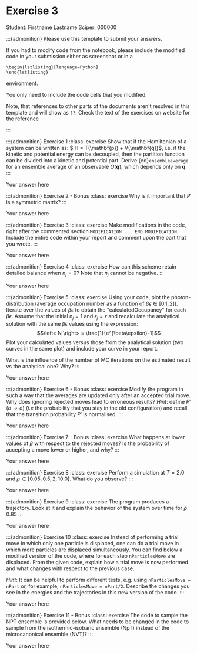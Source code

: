 # Exercise 3

Student:  Firstname Lastname    Sciper: 000000

:::{admonition} Please use this template to submit your answers. 

If you had to modify code from the notebook, please include the modified code in your submission either as screenshot or in a 

```
\begin{lstlisting}[language=Python]
\end{lstlisting}
```


environment. 

You only need to include the code cells that you modified.

Note, that references to other parts of the documents aren't resolved in this template and will show as `??`. Check the text of the exercises on website for the reference

:::

:::{admonition} Exercise 1
:class: exercise
Show that if the Hamiltonian of a system can be written as: $ H = T(\mathbf{p}) + V(\mathbf{q})$, 
i.e. if the kinetic and potential energy can be decoupled, then the partition function can be divided into a kinetic and potential part. Derive {eq}`ensembleaverage` for an ensemble average of an observable $O(\mathbf{q})$, which depends only on $\mathbf{q}$.
:::

Your answer here

:::{admonition} Exercise 2 - Bonus
:class: exercise
Why is it important that $P'$ is a symmetric matrix?
:::

Your answer here

:::{admonition} Exercise 3
:class: exercise
Make modifications in the code, right after the commented section `MODIFICATION ... END MODIFICATION`. Include the entire code within your report and comment upon the part that you wrote.
:::

Your answer here

:::{admonition} Exercise 4
:class: exercise
How can this scheme retain detailed balance when $n_j = 0$? Note that $n_j$  cannot be negative.
:::

Your answer here

:::{admonition} Exercise 5
:class: exercise
Using your code, plot the photon-distribution (average occupation number as a function of $\beta\epsilon\in[0.1,2]$). Iterate over the values of $\beta\epsilon$ to obtain the "calculatedOccupancy" for each $\beta\epsilon$.
Assume that the initial $n_j =1$ and $\epsilon_j=\epsilon$ and recalculate the analytical solution with the same $\beta\epsilon$ values using the expression:
    $$\left< N \right> = \frac{1}{e^{\beta\epsilon}-1}$$
Plot your calculated values versus those from the analytical solution (two curves in the same plot) and include your curve in your report.

What is the influence of the number of MC iterations on the estimated result vs the analytical one? Why?
:::

Your answer here

:::{admonition} Exercise 6 - Bonus
:class: exercise
Modify the program in such a way that the averages are updated only after an accepted trial move. Why does ignoring rejected moves lead to erroneous results? *Hint*: define $P'(o \rightarrow o)$ (*i.e*  the probability that you stay in the old configuration) and recall that the transition probability $P'$ is normalised.
:::

Your answer here

:::{admonition} Exercise 7 - Bonus
:class: exercise
What happens at lower values of $\beta$ with respect to the rejected moves? Is the probability of accepting a move lower or higher, and why?
:::

Your answer here

:::{admonition} Exercise 8
:class: exercise
Perform a simulation at $T = 2.0$ and $\rho \in [0.05, 0.5, 2, 10.0]$. What do you observe?
:::

Your answer here

:::{admonition} Exercise 9
:class: exercise
The program produces a trajectory. Look at it and explain the behavior of the system over time for $\rho$ 0.85
:::

Your answer here

:::{admonition} Exercise 10
:class: exercise
Instead of performing a trial move in which only one particle is displaced, one can do a trial move in which more particles are
 displaced simultaneously. You can find below a modified version of the code, where for each step `nParticlesMove` are displaced. 
From the given code, explain how a trial move is now performed and what changes with respect to the previous case. 
    
*Hint*: It can be helpful to perform different tests, e.g. using `nParticlesMove = nPart` or, for example, `nParticlesMove = nPart/2`. Describe the changes you see in the energies and the trajectories in this new version of the code. 
:::

Your answer here

:::{admonition} Exercise 11 - Bonus
:class: exercise
The code to sample the NPT ensemble is provided below. What needs to be changed in the code to sample from the isothermic-isobaric ensemble (NpT) instead of the microcanonical ensemble (NVT)?
:::

Your answer here